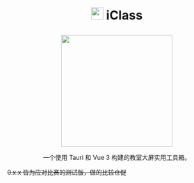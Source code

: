 # <p align="center"><image src="src-tauri/icons/icon.png" height="28" width="28"/> iClass

<p align="center"><image src="src/assets/img/readme.png" height="256" width="256"/>

<p align="center">一个使用 Tauri 和 Vue 3 构建的教室大屏实用工具箱。</p>

~~0.x.x 皆为应对比赛的测试版，做的比较仓促~~